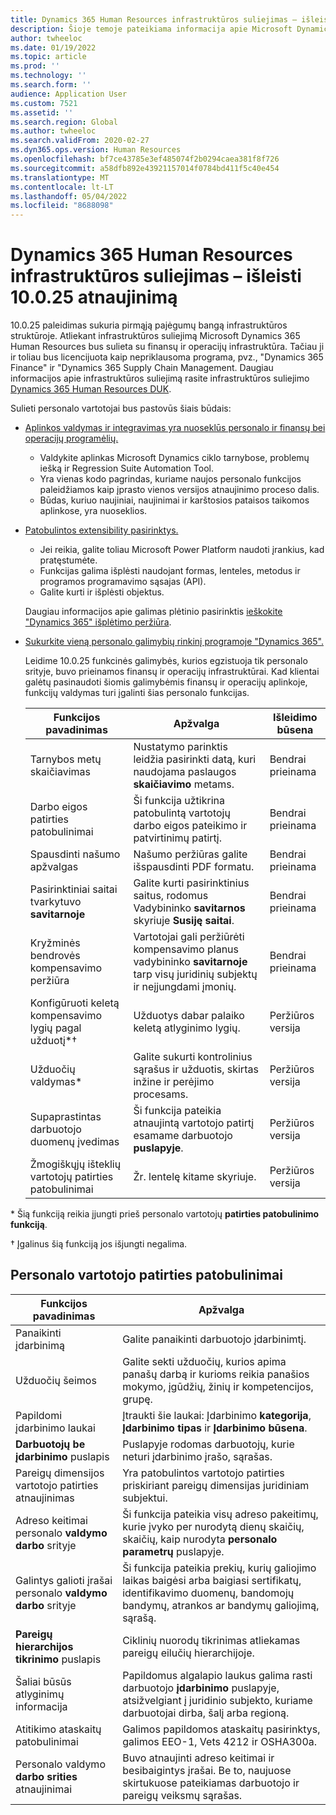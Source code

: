 ```yaml
---
title: Dynamics 365 Human Resources infrastruktūros suliejimas – išleisti 10.0.25 atnaujinimą
description: Šioje temoje pateikiama informacija apie Microsoft Dynamics 365 Human Resources leidimą nr. 10.0.25, dėl kurio infrastruktūros suliejimas sukuria pirmąją pajėgumų bangą.
author: twheeloc
ms.date: 01/19/2022
ms.topic: article
ms.prod: ''
ms.technology: ''
ms.search.form: ''
audience: Application User
ms.custom: 7521
ms.assetid: ''
ms.search.region: Global
ms.author: twheeloc
ms.search.validFrom: 2020-02-27
ms.dyn365.ops.version: Human Resources
ms.openlocfilehash: bf7ce43785e3ef485074f2b0294caea381f8f726
ms.sourcegitcommit: a58dfb892e43921157014f0784bd411f5c40e454
ms.translationtype: MT
ms.contentlocale: lt-LT
ms.lasthandoff: 05/04/2022
ms.locfileid: "8688098"
---
```

# <a name="dynamics-365-human-resources-infrastructure-merge---release-10025-update"></a>Dynamics 365 Human Resources infrastruktūros suliejimas – išleisti 10.0.25 atnaujinimą

10.0.25 paleidimas sukuria pirmąją pajėgumų bangą infrastruktūros struktūroje. Atliekant infrastruktūros suliejimą Microsoft Dynamics 365 Human Resources bus sulieta su finansų ir operacijų infrastruktūra. Tačiau ji ir toliau bus licencijuota kaip nepriklausoma programa, pvz., "Dynamics 365 Finance" ir "Dynamics 365 Supply Chain Management. Daugiau informacijos apie infrastruktūros suliejimą rasite infrastruktūros suliejimo [Dynamics 365 Human Resources DUK](../human-resources/hr-infrastructure-merge-faq.md).

Sulieti personalo vartotojai bus pastovūs šiais būdais:

- [Aplinkos valdymas ir integravimas yra nuoseklūs personalo ir finansų bei operacijų programėlių.](/dynamics365-release-plan/2021wave2/human-resources/dynamics365-human-resources/consistent-environment-management-integrations-between-human-resources-finance-operations-apps)

    - Valdykite aplinkas Microsoft Dynamics ciklo tarnybose, problemų iešką ir Regression Suite Automation Tool.
    - Yra vienas kodo pagrindas, kuriame naujos personalo funkcijos paleidžiamos kaip įprasto vienos versijos atnaujinimo proceso dalis.
    - Būdas, kuriuo naujiniai, naujinimai ir karštosios pataisos taikomos aplinkose, yra nuoseklios.

- [Patobulintos extensibility pasirinktys.](/dynamics365-release-plan/2021wave2/human-resources/dynamics365-human-resources/improve-extensibility-options)

    - Jei reikia, galite toliau Microsoft Power Platform naudoti įrankius, kad pratęstumėte.
    - Funkcijas galima išplėsti naudojant formas, lenteles, metodus ir programos programavimo sąsajas (API).
    - Galite kurti ir išplėsti objektus.

    Daugiau informacijos apie galimas plėtinio pasirinktis [ieškokite "Dynamics 365" išplėtimo peržiūra](../fin-ops-core/dev-itpro/extensibility/extensibility-home-page.md).

- [Sukurkite vieną personalo galimybių rinkinį programoje "Dynamics 365".](/dynamics365-release-plan/2021wave2/human-resources/dynamics365-human-resources/create-one-set-human-resources-capabilities-within-dynamics-365)

    Leidime 10.0.25 funkcinės galimybės, kurios egzistuoja tik personalo srityje, buvo prieinamos finansų ir operacijų infrastruktūrai. Kad klientai galėtų pasinaudoti šiomis galimybėmis finansų ir operacijų aplinkoje, funkcijų valdymas turi įgalinti šias personalo funkcijas.

    | Funkcijos pavadinimas | Apžvalga | Išleidimo būsena | 
    |--------------|----------|----------------| 
    | Tarnybos metų skaičiavimas | Nustatymo parinktis leidžia pasirinkti datą, kuri naudojama paslaugos **skaičiavimo** metams. | Bendrai prieinama | 
    | Darbo eigos patirties patobulinimai | Ši funkcija užtikrina patobulintą vartotojų darbo eigos pateikimo ir patvirtinimų patirtį. | Bendrai prieinama | 
    | Spausdinti našumo apžvalgas | Našumo peržiūras galite išspausdinti PDF formatu. | Bendrai prieinama | 
    | Pasirinktiniai saitai tvarkytuvo **savitarnoje** | Galite kurti pasirinktinius saitus, rodomus Vadybininko **savitarnos** skyriuje **Susiję saitai**. | Bendrai prieinama | 
    | Kryžminės bendrovės kompensavimo peržiūra | Vartotojai gali peržiūrėti kompensavimo planus vadybininko **savitarnoje** tarp visų juridinių subjektų ir neįjungdami įmonių. | Bendrai prieinama | 
    | Konfigūruoti keletą kompensavimo lygių pagal užduotį\*&dagger; | Užduotys dabar palaiko keletą atlyginimo lygių. | Peržiūros versija | 
    | Užduočių valdymas\* | Galite sukurti kontrolinius sąrašus ir užduotis, skirtas inžine ir perėjimo procesams. | Peržiūros versija | 
    | Supaprastintas darbuotojo duomenų įvedimas | Ši funkcija pateikia atnaujintą vartotojo patirtį esamame darbuotojo **puslapyje**. | Peržiūros versija | 
    | Žmogiškųjų išteklių vartotojų patirties patobulinimai | Žr. lentelę kitame skyriuje.  | Peržiūros versija | 

\* Šią funkciją reikia įjungti prieš personalo vartotojų **patirties patobulinimo funkciją**.

&dagger; Įgalinus šią funkciją jos išjungti negalima.

## <a name="human-resource-user-experience-enhancements"></a>Personalo vartotojo patirties patobulinimai

| Funkcijos pavadinimas | Apžvalga | 
|--------------|----------| 
| Panaikinti įdarbinimą | Galite panaikinti darbuotojo įdarbinimtį. | 
| Užduočių šeimos | Galite sekti užduočių, kurios apima panašų darbą ir kurioms reikia panašios mokymo, įgūdžių, žinių ir kompetencijos, grupę. | 
| Papildomi įdarbinimo laukai | Įtraukti šie laukai: Įdarbinimo **kategorija**, **Įdarbinimo tipas** ir **Įdarbinimo būsena**. | 
| **Darbuotojų be įdarbinimo** puslapis | Puslapyje rodomas darbuotojų, kurie neturi įdarbinimo įrašo, sąrašas. | 
| Pareigų dimensijos vartotojo patirties atnaujinimas | Yra patobulintos vartotojo patirties priskiriant pareigų dimensijas juridiniam subjektui. | 
| Adreso keitimai personalo **valdymo darbo** srityje | Ši funkcija pateikia visų adreso pakeitimų, kurie įvyko per nurodytą dienų skaičių, skaičių, kaip nurodyta **personalo parametrų** puslapyje. | 
| Galintys galioti įrašai personalo **valdymo darbo** srityje | Ši funkcija pateikia prekių, kurių galiojimo laikas baigėsi arba baigiasi sertifikatų, identifikavimo duomenų, bandomojų bandymų, atrankos ar bandymų galiojimą, sąrašą. | 
| **Pareigų hierarchijos tikrinimo** puslapis | Ciklinių nuorodų tikrinimas atliekamas pareigų eilučių hierarchijoje. | 
| Šaliai būsūs atlyginimų informacija | Papildomus algalapio laukus galima rasti darbuotojo **įdarbinimo** puslapyje, atsižvelgiant į juridinio subjekto, kuriame darbuotojai dirba, šalį arba regioną. | 
| Atitikimo ataskaitų patobulinimai | Galimos papildomos ataskaitų pasirinktys, galimos EEO-1, Vets 4212 ir OSHA300a. | 
| Personalo valdymo **darbo srities** atnaujinimai | Buvo atnaujinti adreso keitimai ir besibaigintys įrašai. Be to, naujuose skirtukuose pateikiamas darbuotojo ir pareigų veiksmų sąrašas. | 
